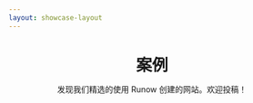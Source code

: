 ```yaml
---
layout: showcase-layout
---
```


<h1 style="text-align: center; margin-bottom: 0.5em">案例</h1>

<p style="text-align: center">发现我们精选的使用 Runow 创建的网站。欢迎投稿！</p>

<ShowcaseGroup>

<ShowcaseCard link="https://react-antd-admin.runow.dev/" title="React Antd Admin" author="Runow" cover="https://github.com/runowjs/react-antd-admin/raw/main/screenshots/users.png" description="一个开箱即用的中后台框架，由Runow开始并创建的" framework="react" />
<ShowcaseCard link="https://react-admin-livid.vercel.app/" title="React Admin" author="Shulkme" cover="https://github.com/shulkme/react-admin/raw/main/public/screenshot.png" description="基于React开箱即用的企业级中后台框架" framework="react" />


</ShowcaseGroup>